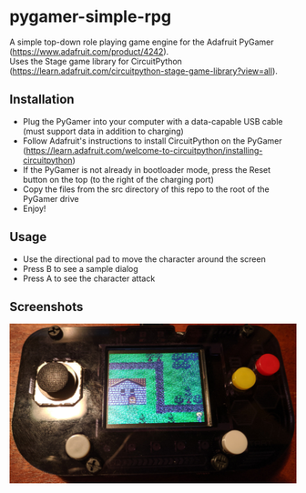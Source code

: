 # pygamer-simple-rpg
A simple top-down role playing game engine for the Adafruit PyGamer (https://www.adafruit.com/product/4242).  
Uses the Stage game library for CircuitPython (https://learn.adafruit.com/circuitpython-stage-game-library?view=all).

## Installation
* Plug the PyGamer into your computer with a data-capable USB cable (must support data in addition to charging)
* Follow Adafruit's instructions to install CircuitPython on the PyGamer (https://learn.adafruit.com/welcome-to-circuitpython/installing-circuitpython)
* If the PyGamer is not already in bootloader mode, press the Reset button on the top (to the right of the charging port)
* Copy the files from the src directory of this repo to the root of the PyGamer drive
* Enjoy!

## Usage
* Use the directional pad to move the character around the screen
* Press B to see a sample dialog
* Press A to see the character attack

## Screenshots
![Screenshot](/screenshots/main_screen.jpg)

